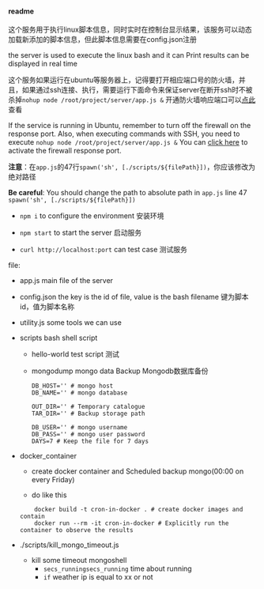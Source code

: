 #### readme

这个服务用于执行linux脚本信息，同时实时在控制台显示结果，该服务可以动态加载新添加的脚本信息，但此脚本信息需要在config.json注册

the server is used to execute the linux bash and it can Print results can be displayed in real time

这个服务如果运行在ubuntu等服务器上，记得要打开相应端口号的防火墙，并且，如果通过ssh连接、执行，需要运行下面命令来保证server在断开ssh时不被杀掉`nohup node /root/project/server/app.js &`
开通防火墙响应端口可以[点此](https://blog.csdn.net/hqbootstrap1/article/details/94123307)查看

If the service is running in Ubuntu, remember to turn off the firewall on the response port. Also, when executing commands with SSH, you need to execute `nohup node /root/project/server/app.js &`
You can [click here](https://blog.csdn.net/hqbootstrap1/article/details/94123307) to activate the firewall response port. 

**注意**：在`app.js`的47行`spawn('sh', [./scripts/${filePath}])`，你应该修改为绝对路径

**Be careful**: You should change the path to absolute path in `app.js` line 47 `spawn('sh', [./scripts/${filePath}])`

- `npm i` to configure the environment  安装环境

- `npm start` to start the server  启动服务

- `curl http://localhost:port` can test case  测试服务

file:

- app.js  main file of the server

- config.json  the key is the id of file, value is the bash filename  键为脚本id，值为脚本名称

- utility.js some tools we can use

- scripts bash shell script
  
    - hello-world  test script  测试
    
    - mongodump  mongo data Backup   Mongodb数据库备份
      
        ```
        DB_HOST='' # mongo host
        DB_NAME='' # mongo database
        
        OUT_DIR='' # Temporary catalogue
        TAR_DIR='' # Backup storage path
        
        DB_USER='' # mongo username
        DB_PASS='' # mongo user password
        DAYS=7 # Keep the file for 7 days 
        ```

- docker_container 
  
    - create docker container and Scheduled backup mongo(00:00 on every Friday)
    
    - do like this
    ```
        docker build -t cron-in-docker . # create docker images and contain
        docker run --rm -it cron-in-docker # Explicitly run the container to observe the results
    ```

- ./scripts/kill_mongo_timeout.js
  
  - kill some timeout mongoshell 
      - `secs_runningsecs_running` time about running
      - `if`  weather ip is equal to xx or not
